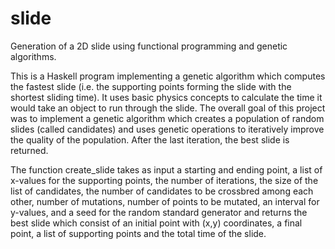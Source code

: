 # slide
Generation of a 2D slide using functional programming and genetic algorithms. 

This is a Haskell program implementing a genetic algorithm which computes the fastest slide (i.e. the supporting points forming the slide with the shortest sliding time). It uses basic physics concepts to calculate the time it would take an object to run through the slide. The overall goal of this project was to implement a genetic algorithm which creates a population of random slides (called candidates) and uses genetic operations to iteratively improve the quality of the population. After the last iteration, the best slide is returned. 

The function create_slide takes as input a starting and ending point, a list of x-values for the supporting points, the number of iterations, the size of the list of candidates, the number of candidates to be crossbred among each other, number of mutations, number of points to be mutated, an interval for y-values, and a seed for the random standard generator and returns the best slide which consist of an initial point with (x,y) coordinates, a final point, a list of supporting points and the total time of the slide.


